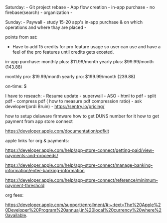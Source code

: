  Saturday:
    - Git project rebase
    - App flow creation
    - in-app purchase
    - no firebase(search)
    - organization
    -

Sunday:
    - Paywall
    - study 15-20 app's in-app purchase & on which operations and where thay are placed
    -

points from sat:
- Have to add 15 credits for pro feature usage so user can use and have a feel of the pro features until credits gets exosted.

in-app purchase:
monthly plus: $11.99/month
yearly plus: $99.99/month (143.88)

monthly pro: $19.99/month
yearly pro: $199.99/month (239.88)

on-time: $


I have to reseach:
    - Resume update
    - superwall
    - ASO
    - html to pdf
    - split pdf
    - compress pdf ( how to measure pdf compression ratio)
    - ask developer(jordi Bruin)
    - https://sentry.io/pricing/


how to setup delaware firmware
how to get DUNS number for it
how to get payment from app store connect


https://developer.apple.com/documentation/pdfkit


apple links for org & payments:

https://developer.apple.com/help/app-store-connect/getting-paid/view-payments-and-proceeds/

https://developer.apple.com/help/app-store-connect/manage-banking-information/enter-banking-information

https://developer.apple.com/help/app-store-connect/reference/minimum-payment-threshold


org fees:

https://developer.apple.com/support/enrollment/#:~:text=The%20Apple%20Developer%20Program%20annual,in%20local%20currency%20where%20available.
